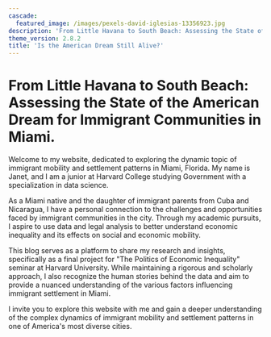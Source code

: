 ```yaml
---
cascade:
  featured_image: /images/pexels-david-iglesias-13356923.jpg
description: 'From Little Havana to South Beach: Assessing the State of the American Dream for Immigrant Communities in Miami.'
theme_version: 2.8.2
title: 'Is the American Dream Still Alive?'
---
```

# From Little Havana to South Beach: Assessing the State of the American Dream for Immigrant Communities in Miami.
Welcome to my website, dedicated to exploring the dynamic topic of immigrant mobility and settlement patterns in Miami, Florida. My name is Janet, and I am a junior at Harvard College studying Government with a specialization in data science.

As a Miami native and the daughter of immigrant parents from Cuba and Nicaragua, I have a personal connection to the challenges and opportunities faced by immigrant communities in the city. Through my academic pursuits, I aspire to use data and legal analysis to better understand economic inequality and its effects on social and economic mobility.

This blog serves as a platform to share my research and insights, specifically as a final project for "The Politics of Economic Inequality" seminar at Harvard University. While maintaining a rigorous and scholarly approach, I also recognize the human stories behind the data and aim to provide a nuanced understanding of the various factors influencing immigrant settlement in Miami.

I invite you to explore this website with me and gain a deeper understanding of the complex dynamics of immigrant mobility and settlement patterns in one of America's most diverse cities.